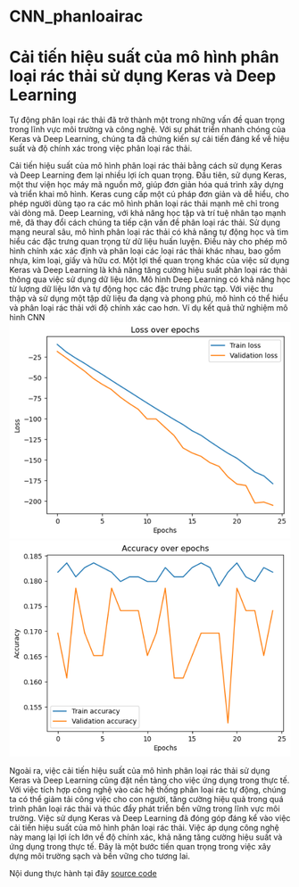 # CNN_phanloairac
# Cải tiến hiệu suất của mô hình phân loại rác thải sử dụng Keras và Deep Learning
Tự động phân loại rác thải đã trở thành một trong những vấn đề quan trọng trong lĩnh vực môi trường và công nghệ. Với sự phát triển nhanh chóng của Keras và Deep Learning, chúng ta đã chứng kiến sự cải tiến đáng kể về hiệu suất và độ chính xác trong việc phân loại rác thải.

Cải tiến hiệu suất của mô hình phân loại rác thải bằng cách sử dụng Keras và Deep Learning đem lại nhiều lợi ích quan trọng. Đầu tiên, sử dụng Keras, một thư viện học máy mã nguồn mở, giúp đơn giản hóa quá trình xây dựng và triển khai mô hình. Keras cung cấp một cú pháp đơn giản và dễ hiểu, cho phép người dùng tạo ra các mô hình phân loại rác thải mạnh mẽ chỉ trong vài dòng mã.
Deep Learning, với khả năng học tập và trí tuệ nhân tạo mạnh mẽ, đã thay đổi cách chúng ta tiếp cận vấn đề phân loại rác thải. Sử dụng mạng neural sâu, mô hình phân loại rác thải có khả năng tự động học và tìm hiểu các đặc trưng quan trọng từ dữ liệu huấn luyện. Điều này cho phép mô hình chính xác xác định và phân loại các loại rác thải khác nhau, bao gồm nhựa, kim loại, giấy và hữu cơ.
Một lợi thế quan trọng khác của việc sử dụng Keras và Deep Learning là khả năng tăng cường hiệu suất phân loại rác thải thông qua việc sử dụng dữ liệu lớn. Mô hình Deep Learning có khả năng học từ lượng dữ liệu lớn và tự động học các đặc trưng phức tạp. Với việc thu thập và sử dụng một tập dữ liệu đa dạng và phong phú, mô hình có thể hiểu và phân loại rác thải với độ chính xác cao hơn.
Ví dụ kết quả thử nghiệm mô hình CNN
![Hình ảnh thể hiện Loss over epochs](https://github.com/huypocrisy/CNN_phanloairac/blob/main/loss.png?raw=true)
![Hình ảnh thể hiện Accuracy over epochs](https://github.com/huypocrisy/CNN_phanloairac/blob/main/accuracy.png?raw=true)

Ngoài ra, việc cải tiến hiệu suất của mô hình phân loại rác thải sử dụng Keras và Deep Learning cũng đặt nền tảng cho việc ứng dụng trong thực tế. Với việc tích hợp công nghệ vào các hệ thống phân loại rác tự động, chúng ta có thể giảm tải công việc cho con người, tăng cường hiệu quả trong quá trình phân loại rác thải và thúc đẩy phát triển bền vững trong lĩnh vực môi trường.
Việc sử dụng Keras và Deep Learning đã đóng góp đáng kể vào việc cải tiến hiệu suất của mô hình phân loại rác thải. Việc áp dụng công nghệ này mang lại lợi ích lớn về độ chính xác, khả năng tăng cường hiệu suất và ứng dụng trong thực tế. Đây là một bước tiến quan trọng trong việc xây dựng môi trường sạch và bền vững cho tương lai.

Nội dung thực hành tại đây [source code](liên_kết)
